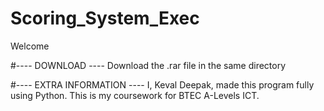 # Scoring_System_Exec

Welcome

#---- DOWNLOAD ----
Download the .rar file in the same directory

#---- EXTRA INFORMATION ----
I, Keval Deepak, made this program fully using Python. This is my coursework for BTEC A-Levels ICT.
